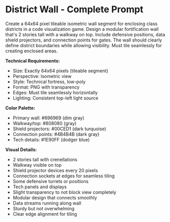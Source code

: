 # District Wall - Complete Prompt

Create a 64x64 pixel tileable isometric wall segment for enclosing class districts in a code visualization game. Design a modular fortification wall that's 2 stories tall with a walkway on top. Include defensive positions, data shield projectors, and connection points for gates. The wall should clearly define district boundaries while allowing visibility. Must tile seamlessly for creating enclosed areas.

**Technical Requirements:**
- Size: Exactly 64x64 pixels (tileable segment)
- Perspective: Isometric view
- Style: Technical fortress, low-poly
- Format: PNG with transparency
- Edges: Must tile seamlessly horizontally
- Lighting: Consistent top-left light source

**Color Palette:**
- Primary wall: #696969 (dim gray)
- Walkway/top: #808080 (gray)
- Shield projectors: #00CED1 (dark turquoise)
- Connection points: #4B4B4B (dark gray)
- Tech details: #1E90FF (dodger blue)

**Visual Details:**
- 2 stories tall with crenellations
- Walkway visible on top
- Shield projector devices every 20 pixels
- Connection sockets at edges for seamless tiling
- Some defensive turrets or positions
- Tech panels and displays
- Slight transparency to not block view completely
- Modular design that connects smoothly
- Data streams running along wall
- Sturdy but not overwhelming
- Clear edge alignment for tiling